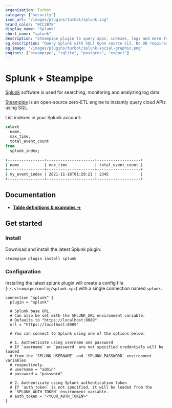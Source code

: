 ```yaml
---
organization: Turbot
category: ["security"]
icon_url: "/images/plugins/turbot/splunk.svg"
brand_color: "#CC2B7E"
display_name: "Splunk"
short_name: "splunk"
description: "Steampipe plugin to query apps, indexes, logs and more from Splunk."
og_description: "Query Splunk with SQL! Open source CLI. No DB required."
og_image: "/images/plugins/turbot/splunk-social-graphic.png"
engines: ["steampipe", "sqlite", "postgres", "export"]
---
```


# Splunk + Steampipe

[Splunk](https://splunk.com) software is used for searching, monitoring and analyzing log data.

[Steampipe](https://steampipe.io) is an open-source zero-ETL engine to instantly query cloud APIs using SQL.

List indexes in your Splunk account:

```sql
select
  name,
  max_time,
  total_event_count
from
  splunk_index;
```

```sh
+----------------+---------------------+-------------------+
| name           | max_time            | total_event_count |
+----------------+---------------------+-------------------+
| my_event_index | 2021-11-18T01:29:21 | 2345              |
+----------------+---------------------+-------------------+
```

## Documentation

- **[Table definitions & examples →](/plugins/turbot/splunk/tables)**

## Get started

### Install

Download and install the latest Splunk plugin:

```bash
steampipe plugin install splunk
```

### Configuration

Installing the latest splunk plugin will create a config file (`~/.steampipe/config/splunk.spc`) with a single connection named `splunk`:

```hcl
connection "splunk" {
  plugin = "splunk"

  # Splunk base URL.
  # Can also be set with the SPLUNK_URL environment variable.
  # Defaults to "https://localhost:8089".
  url = "https://localhost:8089"

  # You can connect to Splunk using one of the options below:

  # 1. Authenticate using username and password
  # If `username` or `password` are not specified credentials will be loaded
  # from the `SPLUNK_USERNAME` and `SPLUNK_PASSWORD` environment variables
  # respectively.
  # username = "admin"
  # password = "password"

  # 2. Authenticate using Splunk authentication token
  # If `auth_token` is not specified, it will be loaded from the
  # `SPLUNK_AUTH_TOKEN` environment variable.
  # auth_token = "<YOUR_AUTH_TOKEN>"
}
```


